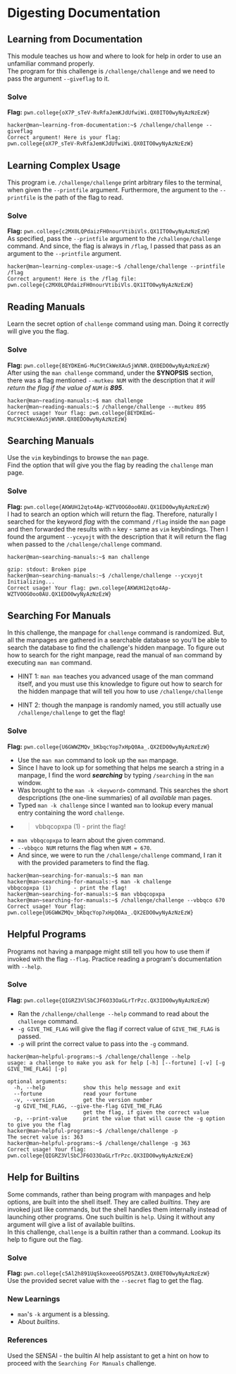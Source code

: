 # Digesting Documentation

## Learning from Documentation
This module teaches us how and where to look for help in order to use an unfamiliar command properly.\
The program for this challenge is `/challenge/challenge` and we need to pass the argument `--giveflag` to it.
### Solve
**Flag:** `pwn.college{oX7P_sTeV-RvRfaJemKJdUfwiWi.QX0ITO0wyNyAzNzEzW}`
```
hacker@man~learning-from-documentation:~$ /challenge/challenge --giveflag
Correct argument! Here is your flag:
pwn.college{oX7P_sTeV-RvRfaJemKJdUfwiWi.QX0ITO0wyNyAzNzEzW}
```


## Learning Complex Usage
This program i.e. `/challenge/challenge` print arbitrary files to the terminal, when given the `--printfile` argument. Furthermore, the argument to the `--printfile` is the path of the flag to read.
### Solve
**Flag:** `pwn.college{c2MX0LQPdaizFH0nourVtibiVls.QX1ITO0wyNyAzNzEzW}`\
As specified, pass the `--printfile` argument to the `/challenge/challenge` command. And since, the flag is always in `/flag`, I passed that pass as an argument to the `--printfile` argument.
```
hacker@man~learning-complex-usage:~$ /challenge/challenge --printfile /flag
Correct argument! Here is the /flag file:
pwn.college{c2MX0LQPdaizFH0nourVtibiVls.QX1ITO0wyNyAzNzEzW}
```


## Reading Manuals
Learn the secret option of `challenge` command using man. Doing it correctly will give you the flag.
### Solve
**Flag:** `pwn.college{8EYDKEmG-MuC9tCkWeXAu5jWVNR.QX0EDO0wyNyAzNzEzW}`\
After using the `man challenge` command, under the **SYNOPSIS** section, there was a flag mentioned `--mutkeu NUM` with the description that *it will return the flag if the value of `NUM` is **895***.
```
hacker@man~reading-manuals:~$ man challenge
hacker@man~reading-manuals:~$ /challenge/challenge --mutkeu 895
Correct usage! Your flag: pwn.college{8EYDKEmG-MuC9tCkWeXAu5jWVNR.QX0EDO0wyNyAzNzEzW}
```


## Searching Manuals
Use the `vim` keybindings to browse the `man` page.\
Find the option that will give you the flag by reading the `challenge` man page.
### Solve
**Flag:** `pwn.college{AKWUH12qto4Ap-WZTVOOG0oo0AU.QX1EDO0wyNyAzNzEzW}`\
I had to search an option which will return the flag. Therefore, naturally I searched for the keyword *flag* with the command `/flag` inside the `man` page and then forwarded the results with `n` key - same as `vim` keybindings. Then I found the argument `--ycxyojt` with the description that it will return the flag when passed to the `/challenge/challenge` command.
```
hacker@man~searching-manuals:~$ man challenge

gzip: stdout: Broken pipe
hacker@man~searching-manuals:~$ /challenge/challenge --ycxyojt
Initializing...
Correct usage! Your flag: pwn.college{AKWUH12qto4Ap-WZTVOOG0oo0AU.QX1EDO0wyNyAzNzEzW}
```


## Searching For Manuals
In this challenge, the manpage for `challenge` command is randomized. But, all the manpages are gathered in a searchable database so you'll be able to search the database to find the challenge's hidden manpage. To figure out how to search for the right manpage, read the manual of `man` command by executing `man man` command.
- HINT 1: `man man` teaches you advanced usage of the man command itself, and you must use this knowledge to figure out how to search for the hidden manpage that will tell you how to use `/challenge/challenge`

- HINT 2: though the manpage is randomly named, you still actually use `/challenge/challenge` to get the flag!
### Solve
**Flag:** `pwn.college{U6GWWZMQv_bKbqcYop7xHpQ0Aa_.QX2EDO0wyNyAzNzEzW}`
- Use the `man man` command to look up the `man` manpage.
- Since I have to look up for something that helps me search a string in a manpage, I find the word ***searching*** by typing `/searching` in the `man` window.
- Was brought to the `man -k <keyword>` command. This searches the short despcriptions (the one-line summaries) of all *available* man pages.
- Typed `man -k challenge` since I wanted `man` to lookup every manual entry containing the word `challenge`.
- > vbbqcopxpa (1)       - print the flag!
- `man vbbqcopxpa` to learn about the given command.
- `--vbbqco NUM` returns the flag when `NUM = 670`.
- And since, we were to run the `/challenge/challenge` command, I ran it with the provided parameters to find the flag.
```
hacker@man~searching-for-manuals:~$ man man
hacker@man~searching-for-manuals:~$ man -k challenge
vbbqcopxpa (1)       - print the flag!
hacker@man~searching-for-manuals:~$ man vbbqcopxpa
hacker@man~searching-for-manuals:~$ /challenge/challenge --vbbqco 670
Correct usage! Your flag: pwn.college{U6GWWZMQv_bKbqcYop7xHpQ0Aa_.QX2EDO0wyNyAzNzEzW}
```


## Helpful Programs
Programs not having a manpage might still tell you how to use them if invoked with the flag `--flag`. Practice reading a program's documentation with `--help`.
### Solve
**Flag:** `pwn.college{QIGRZ3VlSbCJF6O33OaGLrTrPzc.QX3IDO0wyNyAzNzEzW}`
- Ran the `/challenge/challenge --help` command to read about the `challenge` command.
- `-g GIVE_THE_FLAG` will give the flag if correct value of `GIVE_THE_FLAG` is passed.
- `-p` will print the correct value to pass into the `-g` command.
```
hacker@man~helpful-programs:~$ /challenge/challenge --help
usage: a challenge to make you ask for help [-h] [--fortune] [-v] [-g GIVE_THE_FLAG] [-p]

optional arguments:
  -h, --help            show this help message and exit
  --fortune             read your fortune
  -v, --version         get the version number
  -g GIVE_THE_FLAG, --give-the-flag GIVE_THE_FLAG
                        get the flag, if given the correct value
  -p, --print-value     print the value that will cause the -g option to give you the flag
hacker@man~helpful-programs:~$ /challenge/challenge -p
The secret value is: 363
hacker@man~helpful-programs:~$ /challenge/challenge -g 363
Correct usage! Your flag: pwn.college{QIGRZ3VlSbCJF6O33OaGLrTrPzc.QX3IDO0wyNyAzNzEzW}
```


## Help for Builtins
Some commands, rather than being program with manpages and help options, are built into the shell itself. They are called *builtins*. They are invoked just like commands, but the shell handles them internally instead of launching other programs. One such builtin is `help`. Using it without any argument will give a list of available builtins.\
In this challenge, `challenge` is a builtin rather than a command. Lookup its help to figure out the flag.
### Solve
**Flag:** `pwn.college{c5Al2h891UqSkoxeeoG5PD5ZAt3.QX0ETO0wyNyAzNzEzW}`\
Use the provided secret value with the `--secret` flag to get the flag.



### New Learnings
- `man`'s `-k` argument is a blessing.
- About *builtins*.



### References
Used the SENSAI - the builtin AI help assistant to get a hint on how to proceed with the `Searching For Manuals` challenge.
